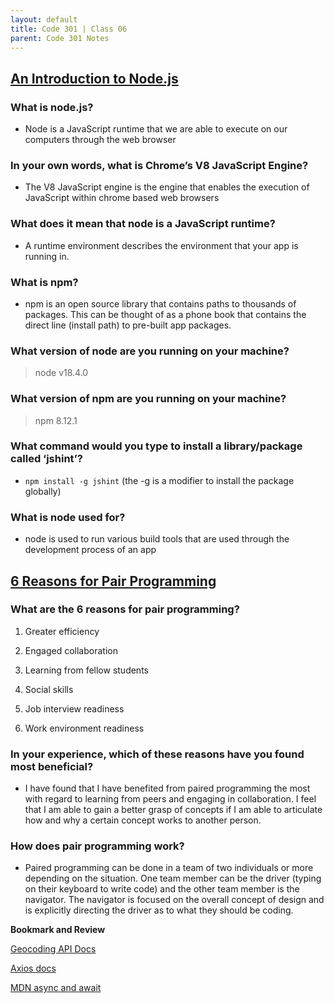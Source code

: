 ```yaml
---
layout: default
title: Code 301 | Class 06
parent: Code 301 Notes
---
```



## [An Introduction to Node.js](https://www.sitepoint.com/an-introduction-to-node-js)

### What is node.js?

* Node is a JavaScript runtime that we are able to execute on our computers through the web browser

### In your own words, what is Chrome’s V8 JavaScript Engine?

* The V8 JavaScript engine is the engine that enables the execution of JavaScript within chrome based web browsers

### What does it mean that node is a JavaScript runtime?

* A runtime environment describes the environment that your app is running in.

### What is npm?

* npm is an open source library that contains paths to thousands of packages. This can be thought of as a phone book that contains the direct line (install path) to pre-built app packages.

### What version of node are you running on your machine?

> node v18.4.0

### What version of npm are you running on your machine?

>npm 8.12.1

### What command would you type to install a library/package called ‘jshint’?

* `npm install -g jshint` (the -g is a modifier to install the package globally)

### What is node used for?

* node is used to run various build tools that are used through the development process of an app

## [6 Reasons for Pair Programming](https://www.codefellows.org/blog/6-reasons-for-pair-programming/)

### What are the 6 reasons for pair programming?

1. Greater efficiency

2. Engaged collaboration

3. Learning from fellow students

4. Social skills

5. Job interview readiness

6. Work environment readiness

### In your experience, which of these reasons have you found most beneficial?

* I have found that I have benefited from paired programming the most with regard to learning from peers and engaging in collaboration. I feel that I am able to gain a better grasp of concepts if I am able to articulate how and why a certain concept works to another person.

### How does pair programming work?

* Paired programming can be done in a team of two individuals or more depending on the situation. One team member can be the driver (typing on their keyboard to write code) and the other team member is the navigator. The navigator is focused on the overall concept of design and is explicitly directing the driver as to what they should be coding.

**Bookmark and Review**

[Geocoding API Docs](https://locationiq.com/)

[Axios docs](https://www.npmjs.com/package/axios)

[MDN async and await](https://developer.mozilla.org/en-US/docs/Learn/JavaScript/Asynchronous/Async_await)

